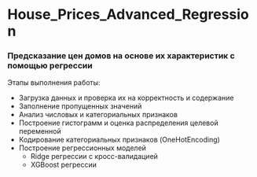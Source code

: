 # House_Prices_Advanced_Regression
### Предсказание цен домов на основе их характеристик с помощью регрессии
Этапы выполнения работы:
- Загрузка данных и проверка их на корректность и содержание
- Заполнение пропущенных значений
- Анализ числовых и категориальных признаков
- Построение гистограмм и оценка распределения целевой переменной
- Кодирование категориальных признаков (OneHotEncoding)
- Построение регрессионных моделей 
    - Ridge регрессии с кросс-валидацией
    - XGBoost регрессии
